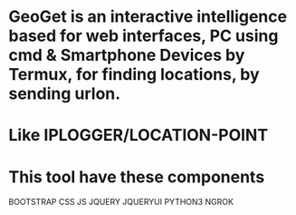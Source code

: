 # GeoGet is an interactive intelligence based for web interfaces, PC using cmd & Smartphone Devices by Termux, for finding locations, by sending urlon.
# Like IPLOGGER/LOCATION-POINT


# This tool have these components

BOOTSTRAP
CSS
JS
JQUERY
JQUERYUI
PYTHON3
NGROK
